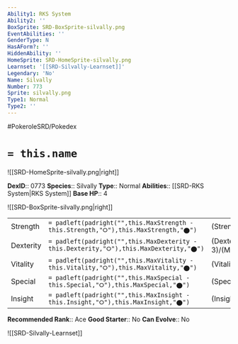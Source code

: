 ```yaml
---
Ability1: RKS System
Ability2: ''
BoxSprite: SRD-BoxSprite-silvally.png
EventAbilities: ''
GenderType: N
HasAForm?: ''
HiddenAbility: ''
HomeSprite: SRD-HomeSprite-silvally.png
Learnset: '[[SRD-Silvally-Learnset]]'
Legendary: 'No'
Name: Silvally
Number: 773
Sprite: silvally.png
Type1: Normal
Type2: ''
---
```


#PokeroleSRD/Pokedex

# `= this.name`

![[SRD-HomeSprite-silvally.png|right]]

**DexID**:: 0773
**Species**:: Silvally
**Type**:: Normal
**Abilities**:: [[SRD-RKS System|RKS System]]
**Base HP**:: 4

![[SRD-BoxSprite-silvally.png|right]]

|           |                                                                                        |                                          |
| --------- | -------------------------------------------------------------------------------------- | ---------------------------------------- |
| Strength  | `= padleft(padright("",this.MaxStrength - this.Strength,"⭘"),this.MaxStrength,"⬤")`    | (Strength::3)/(MaxStrength::6)   |
| Dexterity | `= padleft(padright("",this.MaxDexterity - this.Dexterity,"⭘"),this.MaxDexterity,"⬤")` | (Dexterity:: 3)/(MaxDexterity::6) |
| Vitality  | `= padleft(padright("",this.MaxVitality - this.Vitality,"⭘"),this.MaxVitality,"⬤")`    | (Vitality::3)/(MaxVitality::6)   |
| Special   | `= padleft(padright("",this.MaxSpecial - this.Special,"⭘"),this.MaxSpecial,"⬤")`       | (Special::3)/(MaxSpecial::6)     |
| Insight   | `= padleft(padright("",this.MaxInsight - this.Insight,"⭘"),this.MaxInsight,"⬤")`       | (Insight::3)/(MaxInsight::6)     |

**Recommended Rank**:: Ace
**Good Starter**:: No
**Can Evolve**:: No

![[SRD-Silvally-Learnset]]